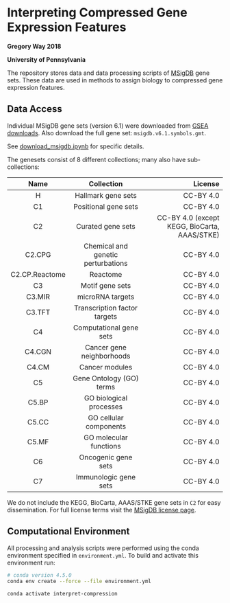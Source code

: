 # Interpreting Compressed Gene Expression Features 

**Gregory Way 2018**

**University of Pennsylvania**

The repository stores data and data processing scripts of [MSigDB](http://software.broadinstitute.org/gsea/msigdb/index.jsp) gene sets.
These data are used in methods to assign biology to compressed gene expression features.

## Data Access

Individual MSigDB gene sets (version 6.1) were downloaded from [GSEA downloads](http://software.broadinstitute.org/gsea/downloads.jsp).
Also download the full gene set: `msigdb.v6.1.symbols.gmt`.

See [download_msigdb.ipynb](download_msigdb.ipynb) for specific details.
 
The genesets consist of 8 different collections; many also have sub-collections:

| Name | Collection | License |
| :--: | :--------: | ------: |
| H | Hallmark gene sets | CC-BY 4.0 |
| C1 | Positional gene sets | CC-BY 4.0 |
| C2 | Curated gene sets | CC-BY 4.0 (except KEGG, BioCarta, AAAS/STKE) |
| C2.CPG | Chemical and genetic perturbations | CC-BY 4.0 |
| C2.CP.Reactome | Reactome | CC-BY 4.0 |
| C3 | Motif gene sets | CC-BY 4.0 |
| C3.MIR | microRNA targets | CC-BY 4.0 |
| C3.TFT | Transcription factor targets | CC-BY 4.0 |
| C4 | Computational gene sets | CC-BY 4.0 |
| C4.CGN | Cancer gene neighborhoods | CC-BY 4.0 |
| C4.CM | Cancer modules | CC-BY 4.0 |
| C5 | Gene Ontology (GO) terms | CC-BY 4.0 |
| C5.BP | GO biological processes | CC-BY 4.0 |
| C5.CC | GO cellular components | CC-BY 4.0 |
| C5.MF | GO molecular functions | CC-BY 4.0 |
| C6 | Oncogenic gene sets | CC-BY 4.0 |
| C7 | Immunologic gene sets | CC-BY 4.0 |

We do not include the KEGG, BioCarta, AAAS/STKE gene sets in `C2` for easy dissemination.
For full license terms visit the [MSigDB license page](http://software.broadinstitute.org/gsea/msigdb_license_terms.jsp).

## Computational Environment

All processing and analysis scripts were performed using the conda environment specified in `environment.yml`.
To build and activate this environment run:

```bash
# conda version 4.5.0
conda env create --force --file environment.yml

conda activate interpret-compression
```
